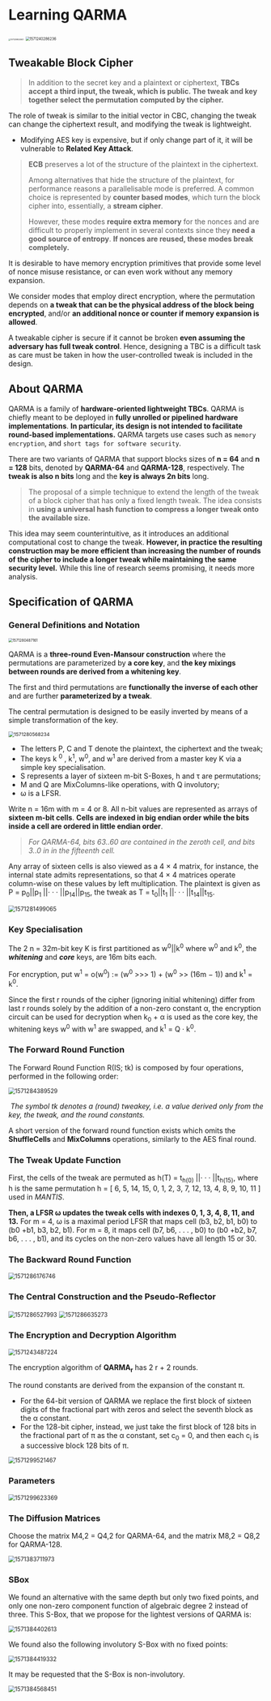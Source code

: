 # Learning QARMA

<img src="./img/1571239824841.png" alt="1571239824841" style="zoom: 25%;" />

 <img src="./img/1571240286236.png" alt="1571240286236" style="zoom:50%;" />



## Tweakable Block Cipher

> In addition to the secret key and a plaintext or ciphertext, **TBCs accept a third input, the tweak, which is public. The tweak and key together select the permutation computed by the cipher.**

The role of tweak is similar to the initial vector in CBC, changing the tweak can change the ciphertext result, and modifying the tweak is lightweight.
- Modifying AES key is expensive, but if only change part of it, it will be vulnerable to **Related Key Attack**.

> **ECB** preserves a lot of the structure of the plaintext in the ciphertext.
>
> Among alternatives that hide the structure of the plaintext, for performance reasons a parallelisable mode is preferred. A common choice is represented by **counter based modes**, which turn the block cipher into, essentially, a **stream cipher**.
>
> However, these modes **require extra memory** for the nonces and are difficult to properly implement in several contexts since they **need a good source of entropy**. **If nonces are reused, these modes break completely.**

It is desirable to have memory encryption primitives that provide some level of nonce misuse resistance, or can even work without any memory expansion.

We consider modes that employ direct encryption, where the permutation depends on **a tweak that can be the physical address of the block being encrypted**, and/or **an additional nonce or counter if memory expansion is allowed**.

A tweakable cipher is secure if it cannot be broken **even assuming the adversary has full tweak control**. Hence, designing a TBC is a difficult task as care must be taken in how the user-controlled tweak is included in the design.

## About QARMA

QARMA is a family of **hardware-oriented lightweight TBCs**. QARMA is chiefly meant to be deployed in **fully unrolled or pipelined hardware implementations**. **In particular, its design is not intended to facilitate round-based implementations.** QARMA targets use cases such as `memory encryption`, and `short tags for software security`.

There are two variants of QARMA that support blocks sizes of **n = 64** and **n = 128** bits, denoted by **QARMA-64** and **QARMA-128**, respectively. The **tweak is also n bits** long and the **key is always 2n bits** long. 

> The proposal of a simple technique to extend the length of the tweak of a block cipher that has only a fixed length tweak. The idea consists in **using a universal hash function to compress a longer tweak onto the available size.** 

This idea may seem counterintuitive, as it introduces an additional computational cost to change the tweak. **However, in practice the resulting construction may be more efficient than increasing the number of rounds of the cipher to include a longer tweak while maintaining the same security level.** While this line of research seems promising, it needs more analysis.



## Specification of QARMA

### General Definitions and Notation

<img src="./img/1571280487161.png" alt="1571280487161" style="zoom: 50%;" />

QARMA is a **three-round Even-Mansour construction** where the permutations are parameterized by **a core key**, and **the key mixings between rounds are derived from a whitening key**.

The first and third permutations are **functionally the inverse of each other** and are further **parameterized by a tweak**.

The central permutation is designed to be easily inverted by means of a simple transformation of the key.

<img src="./img/1571280568234.png" alt="1571280568234" style="zoom: 67%;" />

- The letters P, C and T denote the plaintext, the ciphertext and the tweak;
- The keys k <sup>0</sup> , k<sup>1</sup>, w<sup>0</sup>, and w<sup>1</sup> are derived from a master key K via a simple key specialisation. 
- S represents a layer of sixteen m-bit S-Boxes, h and τ are permutations;
- M and Q are MixColumns-like operations, with Q involutory;
- ω is a LFSR.

Write n = 16m with m = 4 or 8. All n-bit values are represented as arrays of **sixteen m-bit cells**. **Cells are indexed in big endian order while the bits inside a cell are ordered in little endian order**.

>  *For QARMA-64, bits 63..60 are contained in the zeroth cell, and bits 3..0 in in the fifteenth cell.*

Any array of sixteen cells is also viewed as a 4 × 4 matrix, for instance, the internal state admits representations, so that 4 × 4 matrices operate column-wise on these values by left multiplication. The plaintext is given as P = p<sub>0</sub>||p<sub>1</sub> ||· · · ||p<sub>14</sub>||p<sub>15</sub>, the tweak as T = t<sub>0</sub>||t<sub>1</sub> ||· · · ||t<sub>14</sub>||t<sub>15</sub>.

<img src="./img/1571281499065.png" alt="1571281499065" style="zoom: 80%;" />

### Key Specialisation

The 2 n = 32m-bit key K is first partitioned as w<sup>0</sup>||k<sup>0</sup> where  w<sup>0</sup> and k<sup>0</sup>, the ***whitening*** and ***core*** keys, are 16m bits each.

For encryption, put w<sup>1</sup> = o(w<sup>0</sup>) := (w<sup>0</sup> >>> 1) + (w<sup>0</sup> >> (16m − 1)) and k<sup>1</sup> = k<sup>0</sup>.

Since the first r rounds of the cipher (ignoring initial whitening) differ from last r rounds solely by the addition of a non-zero constant α, the encryption circuit can be used for decryption when k<sub>0</sub> + α is used as the core key, the whitening keys w<sup>0</sup> with w<sup>1</sup> are swapped, and k<sup>1</sup> = Q · k<sup>0</sup>.



### The Forward Round Function

The Forward Round Function R(IS; tk) is composed by four operations, performed in the following order:

<img src="./img/1571284389529.png" alt="1571284389529" style="zoom:80%;" />

​	*The symbol tk denotes a (round) tweakey, i.e. a value derived only from the key, the tweak, and the round constants.*

A short version of the forward round function exists which omits the **ShuffleCells** and **MixColumns** operations, similarly to the AES final round.



### The Tweak Update Function

First, the cells of the tweak are permuted as h(T) = t<sub>h(0)</sub> ||· · · ||t<sub>h(15)</sub>, where h is the same permutation h = [ 6, 5, 14, 15, 0, 1, 2, 3, 7, 12, 13, 4, 8, 9, 10, 11 ] used in *MANTIS*.

**Then, a LFSR ω updates the tweak cells with indexes 0, 1, 3, 4, 8, 11, and 13.** For m = 4, ω is a maximal period LFSR that maps cell (b3, b2, b1, b0) to (b0 +b1, b3, b2, b1). For m = 8, it maps cell (b7, b6, . . . , b0) to (b0 +b2, b7, b6, . . . , b1), and its cycles on the non-zero values have all length 15 or 30.



### The Backward Round Function

<img src="./img/1571286176746.png" alt="1571286176746" style="zoom:80%;" />



### The Central Construction and the Pseudo-Reflector

<img src="./img/1571286527993.png" alt="1571286527993" style="zoom:80%;" />

<img src="./img/1571286635273.png" alt="1571286635273" style="zoom: 80%;" />



### The Encryption and Decryption Algorithm

<img src="./img/1571243487224.png" alt="1571243487224" style="zoom: 80%;" />

The encryption algorithm of **QARMA<sub>r</sub>** has 2 r + 2 rounds.

The round constants are derived from the expansion of the constant π. 

* For the 64-bit version of QARMA we replace the first block of sixteen digits of the fractional part with
  zeros and select the seventh block as the α constant.
* For the 128-bit cipher, instead, we just take the first block of 128 bits in the fractional part of π as the α constant, set c<sub>0</sub> = 0, and then each c<sub>i</sub> is a successive block 128 bits of π.

<img src="./img/1571299521467.png" alt="1571299521467" style="zoom:80%;" />

### Parameters

<img src="./img/1571299623369.png" alt="1571299623369" style="zoom:80%;" />



### The Diffusion Matrices

Choose the matrix M4,2 = Q4,2 for QARMA-64, and the matrix M8,2 = Q8,2 for QARMA-128.

<img src="./img/1571383711973.png" alt="1571383711973" style="zoom:80%;" />



### SBox

We found an alternative with the same depth but only two fixed points, and only one non-zero component function of algebraic degree 2 instead of three. This S-Box, that we propose for the lightest versions of QARMA is:

<img src="./img/1571384402613.png" alt="1571384402613" style="zoom:80%;" />

We found also the following involutory S-Box with no fixed points:

<img src="./img/1571384419332.png" alt="1571384419332" style="zoom:80%;" />

It may be requested that the S-Box is non-involutory. 

<img src="./img/1571384568451.png" alt="1571384568451" style="zoom:80%;" />

